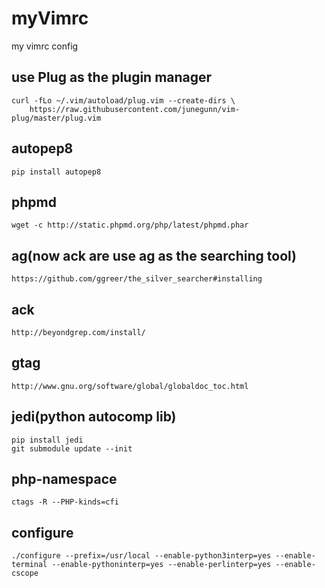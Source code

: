 # myVimrc
my vimrc config

## use Plug as the plugin manager
```
curl -fLo ~/.vim/autoload/plug.vim --create-dirs \
    https://raw.githubusercontent.com/junegunn/vim-plug/master/plug.vim
```
## autopep8
```
pip install autopep8
```
## phpmd
```
wget -c http://static.phpmd.org/php/latest/phpmd.phar
```
## ag(now ack are use ag as the searching tool)
```
https://github.com/ggreer/the_silver_searcher#installing
```
## ack
```
http://beyondgrep.com/install/
```
## gtag
```
http://www.gnu.org/software/global/globaldoc_toc.html
```
## jedi(python autocomp lib)
```
pip install jedi
git submodule update --init
```
## php-namespace
```
ctags -R --PHP-kinds=cfi
```

## configure
```
./configure --prefix=/usr/local --enable-python3interp=yes --enable-terminal --enable-pythoninterp=yes --enable-perlinterp=yes --enable-cscope
```
